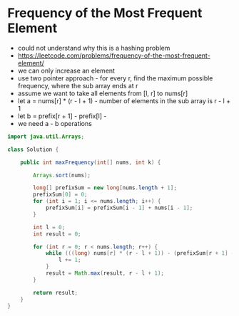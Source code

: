 # Frequency of the Most Frequent Element

- could not understand why this is a hashing problem
- https://leetcode.com/problems/frequency-of-the-most-frequent-element/
- we can only increase an element
- use two pointer approach - for every r, find the maximum possible frequency, where the sub array ends at r
- assume we want to take all elements from [l, r] to nums[r]
- let a = nums[r] * (r - l + 1) - number of elements in the sub array is r - l + 1
- let b = prefix[r + 1] - prefix[l] - 
- we need a - b operations

```java
import java.util.Arrays;

class Solution {

    public int maxFrequency(int[] nums, int k) {

        Arrays.sort(nums);

        long[] prefixSum = new long[nums.length + 1];
        prefixSum[0] = 0;
        for (int i = 1; i <= nums.length; i++) {
            prefixSum[i] = prefixSum[i - 1] + nums[i - 1];
        }

        int l = 0;
        int result = 0;

        for (int r = 0; r < nums.length; r++) {
            while (((long) nums[r] * (r - l + 1)) - (prefixSum[r + 1] - prefixSum[l]) > k) {
                l += 1;
            }
            result = Math.max(result, r - l + 1);
        }

        return result;
    }
}
```
